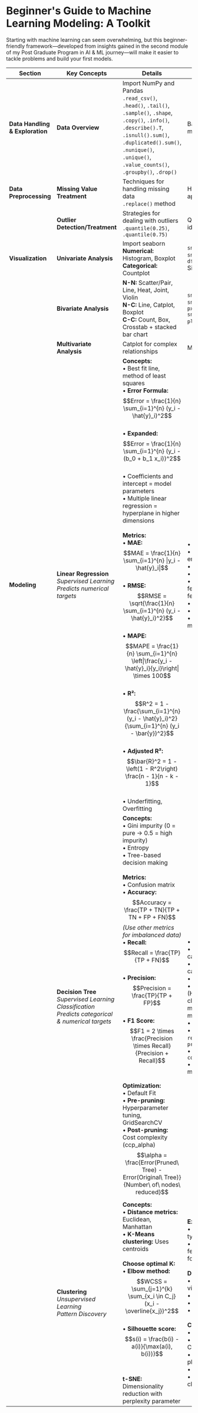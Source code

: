 # Beginner's Guide to Machine Learning Modeling: A Toolkit

Starting with machine learning can seem overwhelming, but this beginner-friendly framework—developed from insights gained in the second module of my Post Graduate Program in AI & ML journey—will make it easier to tackle problems and build your first models.

| Section | Key Concepts | Details | Implementation |
|---------|--------------|---------|----------------|
| **Data Handling & Exploration** | **Data Overview** | Import NumPy and Pandas<br>`.read_csv()`, `.head()`, `.tail()`, `.sample()`, `.shape`, `.copy()`, `.info()`, `.describe().T`, `.isnull().sum()`, `.duplicated().sum()`, `.nunique()`, `.unique()`, `.value_counts()`, `.groupby()`, `.drop()` | Basic data exploration and manipulation |
| **Data Preprocessing** | **Missing Value Treatment** | Techniques for handling missing data<br>`.replace()` method | Handle missing values appropriately |
| | **Outlier Detection/Treatment** | Strategies for dealing with outliers<br>`.quantile(0.25)`, `.quantile(0.75)` | Quartile analysis for outlier identification |
| **Visualization** | **Univariate Analysis** | Import seaborn<br>**Numerical:** Histogram, Boxplot<br>**Categorical:** Countplot | `sns.histplot()`<br>`sns.boxplot()`, `df.boxplot(by='column')`<br>Single variable visualization |
| | **Bivariate Analysis** | **N-N:** Scatter/Pair, Line, Heat, Joint, Violin<br>**N-C:** Line, Catplot, Boxplot<br>**C-C:** Count, Box, Crosstab + stacked bar chart | `sns.heatmap()`<br>`sns.scatterplot()`, `px.scatter_3d()`<br>`sns.pairplot()`<br>`plt.plot()` for line plots |
| | **Multivariate Analysis** | Catplot for complex relationships | Multi-dimensional analysis |
| **Modeling** | **Linear Regression**<br>*Supervised Learning*<br>*Predicts numerical targets* | **Concepts:**<br>• Best fit line, method of least squares<br>• **Error Formula:** $$Error = \frac{1}{n} \sum_{i=1}^{n} (y_i - \hat{y}_i)^2$$<br>• **Expanded:** $$Error = \frac{1}{n} \sum_{i=1}^{n} (y_i - (b_0 + b_1 x_i))^2$$<br>• Coefficients and intercept = model parameters<br>• Multiple linear regression = hyperplane in higher dimensions<br><br>**Metrics:**<br>• **MAE:** $$MAE = \frac{1}{n} \sum_{i=1}^{n} \|y_i - \hat{y}_i\|$$<br>• **RMSE:** $$RMSE = \sqrt{\frac{1}{n} \sum_{i=1}^{n} (y_i - \hat{y}_i)^2}$$<br>• **MAPE:** $$MAPE = \frac{1}{n} \sum_{i=1}^{n} \left\|\frac{y_i - \hat{y}_i}{y_i}\right\| \times 100$$<br>• **R²:** $$R^2 = 1 - \frac{\sum_{i=1}^{n} (y_i - \hat{y}_i)^2}{\sum_{i=1}^{n} (y_i - \bar{y})^2}$$<br>• **Adjusted R²:** $$\bar{R}^2 = 1 - \left(1 - R^2\right) \frac{n - 1}{n - k - 1}$$<br>• Underfitting, Overfitting | • Prepared data<br>• Label encoding, one-hot encoding<br>• `train_test_split()`<br>• `LinearRegression()`<br>• Build models for single feature, combinations, all features<br>• `r2_score()`<br>• `mean_absolute_error()`<br>• Find best model based on metrics |
| | **Decision Tree**<br>*Supervised Learning*<br>*Classification*<br>*Predicts categorical & numerical targets* | **Concepts:**<br>• Gini impurity (0 = pure → 0.5 = high impurity)<br>• Entropy<br>• Tree-based decision making<br><br>**Metrics:**<br>• Confusion matrix<br>• **Accuracy:** $$Accuracy = \frac{TP + TN}{TP + TN + FP + FN}$$ *(Use other metrics for imbalanced data)*<br>• **Recall:** $$Recall = \frac{TP}{TP + FN}$$<br>• **Precision:** $$Precision = \frac{TP}{TP + FP}$$<br>• **F1 Score:** $$F1 = 2 \times \frac{Precision \times Recall}{Precision + Recall}$$<br><br>**Optimization:**<br>• Default Fit<br>• **Pre-pruning:** Hyperparameter tuning, GridSearchCV<br>• **Post-pruning:** Cost complexity (ccp_alpha)<br>$$\alpha = \frac{Error(Pruned\ Tree) - Error(Original\ Tree)}{Number\ of\ nodes\ reduced}$$ | • Prepared data<br>• `pd.get_dummies()` for nominal categorical values<br>• Encoding for ordinal categorical values<br>• `train_test_split()`<br>• `DecisionTreeClassifier()` (Hyperparameters: class_weight, max_depth, max_leaf_nodes, min_samples_split, etc.)<br>• `confusion_matrix()`<br>• `f1_score()`, `accuracy_score()`, `recall_score()`, `precision_score()`<br>• `cost_complexity_pruning_path()`<br>• Find best fit based on suitable metric |
| | **Clustering**<br>*Unsupervised Learning*<br>*Pattern Discovery* | **Concepts:**<br>• **Distance metrics:** Euclidean, Manhattan<br>• **K-Means clustering:** Uses centroids<br><br>**Choose optimal K:**<br>• **Elbow method:** $$WCSS = \sum_{j=1}^{k} \sum_{x_i \in C_j} (x_i - \overline{x_j})^2$$<br>• **Silhouette score:** $$s(i) = \frac{b(i) - a(i)}{\max(a(i), b(i))}$$<br><br>**t-SNE:** Dimensionality reduction with perplexity parameter | **Extended EDA + Visualization:**<br>• Select only numeric data types for clustering<br>• **Crucial:** Scale numerical features using `StandardScaler()` for z-score scaling<br><br>**Dimensionality Reduction:**<br>• Use `TSNE()` for 2D or 3D visualization<br>• Try different perplexity values<br>• Visualize using scatterplot<br>• Suggests optimal K value<br><br>**Clustering:**<br>• `KMeans()`<br>• `.inertia_` → WCSS metric → Create elbow method plot<br>• Compute Silhouette score and plot<br>• Reassess optimal K value<br>• Cluster profiling by assigning cluster labels to rows |